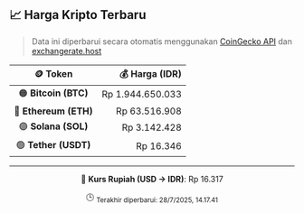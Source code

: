 

<!-- HARGA_KRIPTO -->
## 📈 Harga Kripto Terbaru

> Data ini diperbarui secara otomatis menggunakan [CoinGecko API](https://www.coingecko.com/) dan [exchangerate.host](https://exchangerate.host/)

<div align="center">

| 🪙 Token | 💰 Harga (IDR) |
|:------:|---------------:|
| 🟠 **Bitcoin (BTC)**   | Rp 1.944.650.033 |
| 🔵 **Ethereum (ETH)**  | Rp 63.516.908 |
| 🟣 **Solana (SOL)**    | Rp 3.142.428 |
| 🟢 **Tether (USDT)**   | Rp 16.346 |

---

💱 **Kurs Rupiah (USD → IDR)**: Rp 16.317

🕒 <sub>Terakhir diperbarui: 28/7/2025, 14.17.41</sub>

</div>
<!-- /HARGA_KRIPTO -->